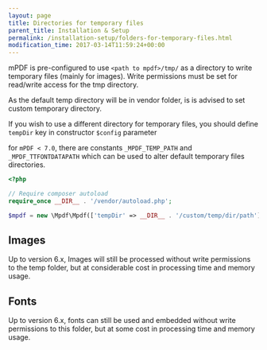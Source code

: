 ```yaml
---
layout: page
title: Directories for temporary files
parent_title: Installation & Setup
permalink: /installation-setup/folders-for-temporary-files.html
modification_time: 2017-03-14T11:59:24+00:00
---
```


mPDF is pre-configured to use `<path to mpdf>/tmp/` as a directory to write temporary files
(mainly for images). Write permissions must be set for read/write access for the tmp directory.

As the default temp directory will be in vendor folder, is is advised to set custom temporary directory.

If you wish to use a different directory for temporary files, you should define `tempDir` key in constructor
`$config` parameter

for `mPDF < 7.0`, there are constants `_MPDF_TEMP_PATH` and `_MPDF_TTFONTDATAPATH` which can be used to alter
default temporary files directories.

```php
<?php

// Require composer autoload
require_once __DIR__ . '/vendor/autoload.php';

$mpdf = new \Mpdf\Mpdf(['tempDir' => __DIR__ . '/custom/temp/dir/path']);

```

## Images

Up to version 6.x, Images will still be processed without write permissions to the temp folder, but at considerable cost
in processing time and memory usage.

## Fonts

Up to version 6.x, fonts can still be used and embedded without write permissions to this folder, but at some cost in processing time
and memory usage.

